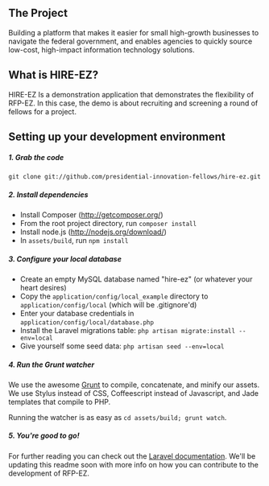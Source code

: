 ## The Project

Building a platform that makes it easier for small high-growth businesses to navigate the federal government, and enables agencies to quickly source low-cost, high-impact information technology solutions.

## What is HIRE-EZ?

HIRE-EZ Is a demonstration application that demonstrates the flexibility of RFP-EZ. In this case, the demo is about recruiting and screening a round of fellows for a project.

## Setting up your development environment

##### 1. Grab the code
`git clone git://github.com/presidential-innovation-fellows/hire-ez.git`

##### 2. Install dependencies
- Install Composer (http://getcomposer.org/)
- From the root project directory, run `composer install`
- Install node.js (http://nodejs.org/download/)
- In `assets/build`, run `npm install`

##### 3. Configure your local database
- Create an empty MySQL database named "hire-ez" (or whatever your heart desires)
- Copy the `application/config/local_example` directory to `application/config/local` (which will be .gitignore'd)
- Enter your database credentials in `application/config/local/database.php`
- Install the Laravel migrations table: `php artisan migrate:install --env=local`
- Give yourself some seed data: `php artisan seed --env=local`

##### 4. Run the Grunt watcher
We use the awesome [Grunt](http://gruntjs.com/) to compile, concatenate, and minify our assets. We use Stylus instead of CSS, Coffeescript instead of Javascript, and Jade templates that compile to PHP.

Running the watcher is as easy as `cd assets/build; grunt watch`.

##### 5. You're good to go!
For further reading you can check out the [Laravel documentation](http://www.laravel.com/docs). We'll be updating this readme soon with more info on how you can contribute to the development of RFP-EZ.

